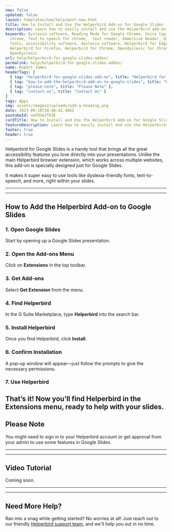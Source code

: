 ```yaml
---
new: false
updated: false
layout: templates/new/help/post-new.html
title: How to Install and Use the Helperbird Add-on for Google Slides
description: Learn how to easily install and use the Helperbird add-on for Google Slides. This guide walks you through adding powerful accessibility features like dyslexia-friendly fonts and text-to-speech directly to your presentations.
keywords: Dyslexia software, Reading Mode for Google Chrome, Voice typing for
  chrome, Text to speech for chrome,  text reader, Immersive Reader, dyslexia
  fonts, accessibility software, dyslexia software, Helperbird for Edge,
  Helperbird for Firefox, Helperbird for Chrome, Opendyslexic for Chrome,
  OpenDyslexic
url: help/helperbird-for-google-slides-addon/
permalink: help/helperbird-for-google-slides-addon/
name: Robert James
headerTags: [
  { tag: "helperbird-for-google-slides-add-on", title: "Helperbird for Google Slides Add-on" },
  { tag: "how-to-add-the-helperbird-add-on-to-google-slides", title: "How to Add the Helperbird Add-on to Google Slides" },
  { tag: "please-note", title: "Please Note" },
  { tag: "contact-us", title: "Contact Us" }
]
tags: Apps
img: assets/images2/uploads/add-a-heading.png
date: 2023-09-10T18:48:42.466Z
youtubeId: vwT8SAJfU3E
cardTitle: How to Install and Use the Helperbird Add-on for Google Slides
featureDescription: Learn how to easily install and use the Helperbird add-on for Google Slides. This guide walks you through adding powerful accessibility features like dyslexia-friendly fonts and text-to-speech directly to your presentations.
footer: true
header: true
---
```



Helperbird for Google Slides is a handy tool that brings all the great accessibility features you love directly into your presentations. Unlike the main Helperbird browser extension, which works across multiple websites, this add-on is specially designed just for Google Slides. 

It makes it super easy to use tools like dyslexia-friendly fonts, text-to-speech, and more, right within your slides.

---
---

## How to Add the Helperbird Add-on to Google Slides

### 1. Open Google Slides

Start by opening up a Google Slides presentation.

### 2. Open the Add-ons Menu

Click on **Extensions** in the top toolbar.

### 3. Get Add-ons

Select **Get Extension** from the menu.

### 4. Find Helperbird

In the G Suite Marketplace, type **Helperbird** into the search bar.

### 5. Install Helperbird

Once you find Helperbird, click **Install**.

### 6. Confirm Installation

A pop-up window will appear—just follow the prompts to give the necessary permissions.

### 7. Use Helperbird

That’s it! Now you’ll find Helperbird in the **Extensions** menu, ready to help with your slides.
---

## Please Note

You might need to sign in to your Helperbird account or get approval from your admin to use some features in Google Slides.


---
---

## Video Tutorial

Coming soon.

---
---

## Need More Help?

Ran into a snag while getting started? No worries at all! Just reach out to our friendly [Helperbird support team](/support/), and we'll help you out in no time.



